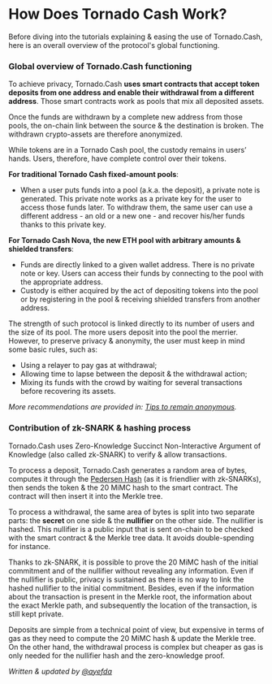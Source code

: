 # How Does Tornado Cash Work?

Before diving into the tutorials explaining & easing the use of Tornado.Cash, here is an overall overview of the protocol's global functioning.

### Global overview of Tornado.Cash functioning

To achieve privacy, Tornado.Cash **uses smart contracts that accept token deposits from one address and enable their withdrawal from a different address**. Those smart contracts work as pools that mix all deposited assets.

Once the funds are withdrawn by a complete new address from those pools, the on-chain link between the source & the destination is broken. The withdrawn crypto-assets are therefore anonymized.

While tokens are in a Tornado Cash pool, the custody remains in users’ hands. Users, therefore, have complete control over their tokens.

**For traditional Tornado Cash fixed-amount pools**:

* When a user puts funds into a pool (a.k.a. the deposit), a private note is generated. This private note works as a private key for the user to access those funds later. To withdraw them, the same user can use a different address - an old or a new one - and recover his/her funds thanks to this private key.

**For Tornado Cash Nova, the new ETH pool with arbitrary amounts & shielded transfers**:

* Funds are directly linked to a given wallet address. There is no private note or key. Users can access their funds by connecting to the pool with the appropriate address.
* Custody is either acquired by the act of depositing tokens into the pool or by registering in the pool & receiving shielded transfers from another address.

The strength of such protocol is linked directly to its number of users and the size of its pool. The more users deposit into the pool the merrier. However, to preserve privacy & anonymity, the user must keep in mind some basic rules, such as:

* Using a relayer to pay gas at withdrawal;
* Allowing time to lapse between the deposit & the withdrawal action;
* Mixing its funds with the crowd by waiting for several transactions before recovering its assets.

_More recommendations are provided in:_ [_Tips to remain anonymous_](tips-to-remain-anonymous.md)_._

### Contribution of zk-SNARK & hashing process

Tornado.Cash uses Zero-Knowledge Succinct Non-Interactive Argument of Knowledge (also called zk-SNARK) to verify & allow transactions.

To process a deposit, Tornado.Cash generates a random area of bytes, computes it through the [Pedersen Hash](https://iden3-docs.readthedocs.io/en/latest/iden3\_repos/research/publications/zkproof-standards-workshop-2/pedersen-hash/pedersen.html) (as it is friendlier with zk-SNARKs), then sends the token & the 20 MiMC hash to the smart contract. The contract will then insert it into the Merkle tree.

To process a withdrawal, the same area of bytes is split into two separate parts: the **secret** on one side & the **nullifier** on the other side. The nullifier is hashed. This nullifier is a public input that is sent on-chain to be checked with the smart contract & the Merkle tree data. It avoids double-spending for instance.

Thanks to zk-SNARK, it is possible to prove the 20 MiMC hash of the initial commitment and of the nullifier without revealing any information. Even if the nullifier is public, privacy is sustained as there is no way to link the hashed nullifier to the initial commitment. Besides, even if the information about the transaction is present in the Merkle root, the information about the exact Merkle path, and subsequently the location of the transaction, is still kept private.

Deposits are simple from a technical point of view, but expensive in terms of gas as they need to compute the 20 MiMC hash & update the Merkle tree. On the other hand, the withdrawal process is complex but cheaper as gas is only needed for the nullifier hash and the zero-knowledge proof.

_Written & updated by_ [_@ayefda_](https://torn.community/u/ayefda)

